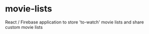 # movie-lists
React / Firebase application to store 'to-watch' movie lists and share custom movie lists
